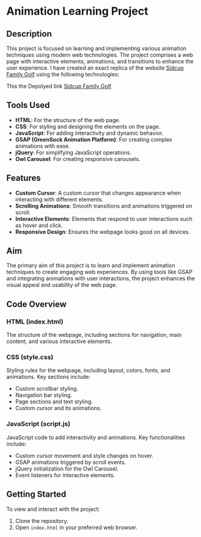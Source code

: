 # Animation Learning Project

## Description

This project is focused on learning and implementing various animation techniques using modern web technologies. The project comprises a web page with interactive elements, animations, and transitions to enhance the user experience. I have created an exact replica of the website [Sidcup Family Golf](https://sidcupfamilygolf.com/) using the following technologies:


This the Depolyed link [Sidcup Family Golf](https://sid-cup-clone.netlify.app/)

## Tools Used

- **HTML**: For the structure of the web page.
- **CSS**: For styling and designing the elements on the page.
- **JavaScript**: For adding interactivity and dynamic behavior.
- **GSAP (GreenSock Animation Platform)**: For creating complex animations with ease.
- **jQuery**: For simplifying JavaScript operations.
- **Owl Carousel**: For creating responsive carousels.

## Features

- **Custom Cursor**: A custom cursor that changes appearance when interacting with different elements.
- **Scrolling Animations**: Smooth transitions and animations triggered on scroll.
- **Interactive Elements**: Elements that respond to user interactions such as hover and click.
- **Responsive Design**: Ensures the webpage looks good on all devices.

## Aim

The primary aim of this project is to learn and implement animation techniques to create engaging web experiences. By using tools like GSAP and integrating animations with user interactions, the project enhances the visual appeal and usability of the web page.

## Code Overview

### HTML (index.html)

The structure of the webpage, including sections for navigation, main content, and various interactive elements.

### CSS (style.css)

Styling rules for the webpage, including layout, colors, fonts, and animations. Key sections include:
- Custom scrollbar styling.
- Navigation bar styling.
- Page sections and text styling.
- Custom cursor and its animations.

### JavaScript (script.js)

JavaScript code to add interactivity and animations. Key functionalities include:
- Custom cursor movement and style changes on hover.
- GSAP animations triggered by scroll events.
- jQuery initialization for the Owl Carousel.
- Event listeners for interactive elements.

## Getting Started

To view and interact with the project:

1. Clone the repository.
2. Open `index.html` in your preferred web browser.
